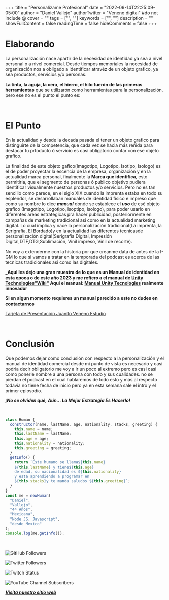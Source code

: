 +++
title = "Personalizame Profesional"
date = "2022-09-14T22:25:09-05:00"
author = "Daniel Vallejo"
authorTwitter = "Veneno digital" #do not include @
cover = ""
tags = ["", ""]
keywords = ["", ""]
description = ""
showFullContent = false
readingTime = false
hideComments = false
+++

# Elaborando

La personalización nace apartir de la necesidad de identidad ya sea a nivel personal o a nivel comercial. Desde tiempos memoriales la necesidad de organización nos a obligado a identificar atravéz de un objeto grafico, ya sea productos, servicios y/o personas.

**La tinta, la aguja, la cera, el hierro, el hilo fuerón de las primeras herramientas** que se utilizarón como herramientas para la personalización, pero ese no es el punto el punto es:

<br>

# El Punto

En la actualidad y desde la decada pasada el tener un objeto grafico para distinguirte de la competencia, que cada vez se hacia más reñida para destacar tu prtoducto ó servicio es casi obligatorio contar con ese objeto grafico.

La finalidad de este objeto gafico(Imagotipo, Logotipo, Isotipo, Isologo) es el de poder proyectar la escencia de la empresa, organización y en la actualidad marca personal, finalmente la **Marca que identifica**, esto permitiria, que el segmento de personas ó publico objetivo pudiera identificar visualmente nuestros productos y/o servicios. Pero no es tan sencillo como parece, en el siglo XIX cuando la imprenta estaba en todo su esplendor, se desarrollaban manuales de identidad fisico e impreso que como su nombre lo dice **_manual_** donde se establece el **_uso_**
de esé objeto grafíco (Imagotipo, Logotipo, Isoptipo, Isologo), para poder usarlo en diferentes areas estrategicas pra hacer publicidad, posteriormente en campañas de marketing tradicional asi como en la actualidad marketing digital. Lo cual implica y nace la personalización tradicional(La imprenta, la Serigrafia, El Bordado)y en la actualidad las diferentes tecnicasde personalización digital(Serigrafia Digital, Impresión Digital,DTF,DTG,Sublimación, Vinil impreso, Vinil de recorte).

No voy a extenderme con la historia por que creanme data de antes de la I-GM lo que si vamos a tratar en la temporada del podcast es acerca de las tecnicas tradicionales asi como las digitales.

**_Aqui les dejo una gran muestra de lo que es un Manual de identidad en esta epoca o de este año 2023 y me refiero a el manual de [Unity Technologies"Wiki"](<https://es.wikipedia.org/wiki/Unity_(motor\*de_videojuego)>) Aqui el manual: [Manual Unity Tecnologies](https://brand.unity.com/) realmente innovador**

**Si en algun momento requieres un manual parecido a este no dudes en contactarnos**

[Tarjeta de Presentación Juanito Veneno Estudio](https://danyveneno.github.io/tarjetadepresentacion/)
<br/>

<br/>

# Conclusión

Que podemos dejar como conclusión con respecto a la personalización y el manual de identidad comercial desde mi punto de vista es necesario y casi podria decir obligatorio me voy a ir un poco al extremo pero es casi casi como ponerle nombre a una persona con todo y sus cualidades. no se pierdan el podcast en el cual hablaremos de todo esto y más al respecto todavia no tiene fecha de inicio pero ya en esta semana sale el intro y el primer epiosodio.

**_¡No se olviden qué, Aún... La Mejor Estrategia Es Hacerlo!_**

<br/>

```js
class Human {
  constructor(name, lastName, age, nationality, stacks, greeting) {
    this.name = name;
    this.lastName = lastName;
    this.age = age;
    this.nationality = nationality;
    this.greeting = greeting;
  }
  getInfo() {
    return `Este humano se llama${this.name}
    ${this.lastName} y tiene${this.age}
    de edad, su nacionalidad es ${this.nationality}
    y esta aprendiendo a programar en 
    ${this.stacks}y te manda saludos ${this.greeting}`;
  }
}
const me = newHuman(
  "Daniel",
  "Vallejo",
  "44 Años",
  "Mexicana",
  "Node JS, Javascript",
  "desde Mexico"
);
console.log(me.getInfo());
```

<br/>

![GitHub Followers](https://img.shields.io/github/followers/DanyVeneno?style=social)

![Twitter Followers](https://img.shields.io/twitter/follow/venenodigital?style=social)

![Twitch Status](https://img.shields.io/twitch/status/yehiibhii?style=social)

![YouTube Channel Subscribers](https://img.shields.io/youtube/channel/subscribers/UC8UhdMAKJX56O2PY8kzBIlw?style=social)

[**_Visita nuestro sitio web_**](https://juanitovenenoestudio.azurewebsites.net/)
